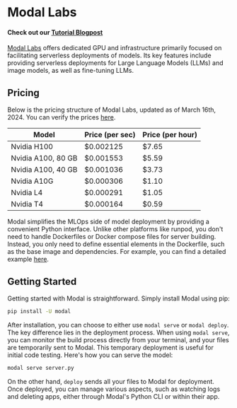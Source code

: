 # Modal Labs 
#### Check out our [Tutorial Blogpost](https://blog.premai.io/serverless-deployment-using-huggingface-and-modal/)

[Modal Labs](https://modal.com/) offers dedicated GPU and infrastructure primarily focused on facilitating serverless deployments of models. Its key features include providing serverless deployments for Large Language Models (LLMs) and image models, as well as fine-tuning LLMs.

## Pricing
Below is the pricing structure of Modal Labs, updated as of March 16th, 2024. You can verify the prices [here](https://www.modal.com/pricing).

| Model              | Price (per sec)   | Price (per hour)   |
|--------------------|--------------------|-------------------|
| Nvidia H100        | $0.002125          | $7.65             |
| Nvidia A100, 80 GB | $0.001553          | $5.59             |
| Nvidia A100, 40 GB | $0.001036          | $3.73             |
| Nvidia A10G        | $0.000306          | $1.10             |
| Nvidia L4          | $0.000291          | $1.05             |
| Nvidia T4          | $0.000164          | $0.59             |

Modal simplifies the MLOps side of model deployment by providing a convenient Python interface. Unlike other platforms like runpod, you don't need to handle Dockerfiles or Docker compose files for server building. Instead, you only need to define essential elements in the Dockerfile, such as the base image and dependencies. For example, you can find a detailed example [here](/modal/server.py).

## Getting Started
Getting started with Modal is straightforward. Simply install Modal using pip:

```bash
pip install -U modal
```

After installation, you can choose to either use `modal serve` or `modal deploy`. The key difference lies in the deployment process. When using `modal serve`, you can monitor the build process directly from your terminal, and your files are temporarily sent to Modal. This temporary deployment is useful for initial code testing. Here's how you can serve the model:

```bash
modal serve server.py
```

On the other hand, `deploy` sends all your files to Modal for deployment. Once deployed, you can manage various aspects, such as watching logs and deleting apps, either through Modal's Python CLI or within their app.

